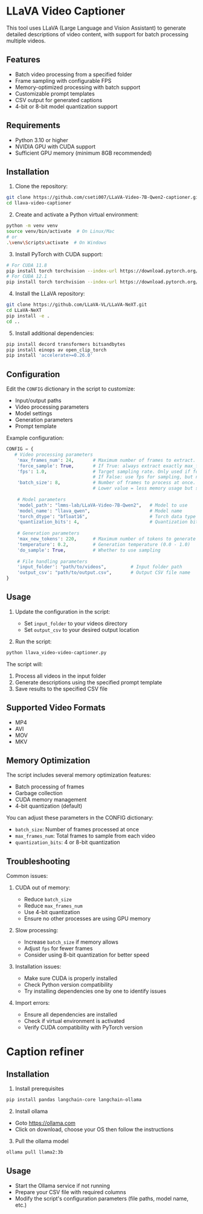 # LLaVA Video Captioner

This tool uses LLaVA (Large Language and Vision Assistant) to generate detailed descriptions of video content, with support for batch processing multiple videos.

## Features
- Batch video processing from a specified folder
- Frame sampling with configurable FPS
- Memory-optimized processing with batch support
- Customizable prompt templates
- CSV output for generated captions
- 4-bit or 8-bit model quantization support

## Requirements
- Python 3.10 or higher
- NVIDIA GPU with CUDA support
- Sufficient GPU memory (minimum 8GB recommended)

## Installation

1. Clone the repository:
```bash
git clone https://github.com/cseti007/LLaVA-Video-7B-Qwen2-captioner.git
cd llava-video-captioner
```

2. Create and activate a Python virtual environment:
```bash
python -m venv venv
source venv/bin/activate  # On Linux/Mac
# or
.\venv\Scripts\activate  # On Windows
```

3. Install PyTorch with CUDA support:
```bash
# For CUDA 11.8
pip install torch torchvision --index-url https://download.pytorch.org/whl/cu118
# For CUDA 12.1
pip install torch torchvision --index-url https://download.pytorch.org/whl/cu121
```

4. Install the LLaVA repository:
```bash
git clone https://github.com/LLaVA-VL/LLaVA-NeXT.git
cd LLaVA-NeXT
pip install -e .
cd ..
```

5. Install additional dependencies:
```bash
pip install decord transformers bitsandbytes
pip install einops av open_clip_torch
pip install 'accelerate>=0.26.0'
```

## Configuration

Edit the `CONFIG` dictionary in the script to customize:
- Input/output paths
- Video processing parameters
- Model settings
- Generation parameters
- Prompt template

Example configuration:
```python
CONFIG = {
   # Video processing parameters
    'max_frames_num': 24,       # Maximum number of frames to extract. If force_sample is True, exactly this many frames will be used
    'force_sample': True,       # If True: always extract exactly max_frames_num frames evenly distributed across the video
    'fps': 1.0,                 # Target sampling rate. Only used if force_sample is False
                                # If False: use fps for sampling, but never exceed max_frames_num frames
    'batch_size': 8,            # Number of frames to process at once. Higher value = more memory usage but faster processing.
                                # Lower value = less memory usage but slower processing
    
    # Model parameters
    'model_path': "lmms-lab/LLaVA-Video-7B-Qwen2",   # Model to use
    'model_name': "llava_qwen",                      # Model name
    'torch_dtype': "bfloat16",                       # Torch data type
    'quantization_bits': 4,                          # Quantization bits (4 or 8)
    
    # Generation parameters
    'max_new_tokens': 220,      # Maximum number of tokens to generate
    'temperature': 0.2,         # Generation temperature (0.0 - 1.0)
    'do_sample': True,          # Whether to use sampling
    
    # File handling parameters
    'input_folder': "path/to/videos",         # Input folder path
    'output_csv': "path/to/output.csv",       # Output CSV file name
}
```

## Usage

1. Update the configuration in the script:
   - Set `input_folder` to your videos directory
   - Set `output_csv` to your desired output location

2. Run the script:
```bash
python llava_video-video-captioner.py
```

The script will:
1. Process all videos in the input folder
2. Generate descriptions using the specified prompt template
3. Save results to the specified CSV file

## Supported Video Formats
- MP4
- AVI
- MOV
- MKV

## Memory Optimization

The script includes several memory optimization features:
- Batch processing of frames
- Garbage collection
- CUDA memory management
- 4-bit quantization (default)

You can adjust these parameters in the CONFIG dictionary:
- `batch_size`: Number of frames processed at once
- `max_frames_num`: Total frames to sample from each video
- `quantization_bits`: 4 or 8-bit quantization

## Troubleshooting

Common issues:

1. CUDA out of memory:
   - Reduce `batch_size`
   - Reduce `max_frames_num`
   - Use 4-bit quantization
   - Ensure no other processes are using GPU memory

2. Slow processing:
   - Increase `batch_size` if memory allows
   - Adjust `fps` for fewer frames
   - Consider using 8-bit quantization for better speed

3. Installation issues:
   - Make sure CUDA is properly installed
   - Check Python version compatibility
   - Try installing dependencies one by one to identify issues

4. Import errors:
   - Ensure all dependencies are installed
   - Check if virtual environment is activated
   - Verify CUDA compatibility with PyTorch version

# Caption refiner

## Installation

1. Install prerequisites
```bash
pip install pandas langchain-core langchain-ollama
```

2. Install ollama
- Goto https://ollama.com
- Click on download, choose your OS then follow the instructions

3. Pull the ollama model
```bash
ollama pull llama2:3b
```

## Usage
- Start the Ollama service if not running
- Prepare your CSV file with required columns
- Modify the script's configuration parameters (file paths, model name, etc.)
